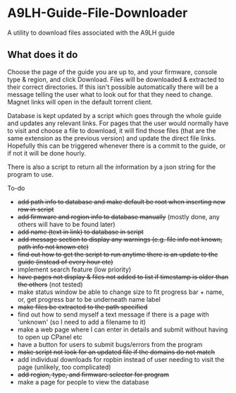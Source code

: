 # A9LH-Guide-File-Downloader
A utility to download files associated with the A9LH guide

## What does it do

Choose the page of the guide you are up to, and your firmware, console type & region, and click Download. Files will be downloaded & extracted to their correct directories. If this isn't possible automatically there will be a message telling the user what to look out for that they need to change. Magnet links will open in the default torrent client.

Database is kept updated by a script which goes through the whole guide and updates any relevant links. For pages that the user would normally have to visit and choose a file to download, it will find those files (that are the same extension as the previous version) and update the direct file links. Hopefully this can be triggered whenever there is a commit to the guide, or if not it will be done hourly.

There is also a script to return all the information by a json string for the program to use.

To-do
* ~~add path info to database and make default be root when inserting new row in script~~
* ~~add firmware and region info to database manually~~ (mostly done, any others will have to be found later)
* ~~add name (text in link) to database in script~~
* ~~add message section to display any warnings (e.g. file info not known, path info not known etc)~~
* ~~find out how to get the script to run anytime there is an update to the guide (instead of every hour etc)~~
* implement search feature (low priority)
* ~~have pages not display & files not added to list if timestamp is older than the others~~ (not tested)
* make status window be able to change size to fit progress bar + name, or, get progress bar to be underneath name label
* ~~make files be extracted to the path specified~~
* find out how to send myself a text message if there is a page with 'unknown' (so I need to add a filename to it)
* make a web page where I can enter in details and submit without having to open up CPanel etc
* have a button for users to submit bugs/errors from the program
* ~~make script not look for an updated file if the domains do not match~~
* add individual downloads for ropbin instead of user needing to visit the page (unlikely, too complicated)
* ~~add region, type, and firmware selector for program~~
* make a page for people to view the database
